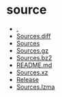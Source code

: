 source
========================

- [.](.)
- [Sources.diff](Sources.diff)
- [Sources](Sources)
- [Sources.gz](Sources.gz)
- [Sources.bz2](Sources.bz2)
- [README.md](README.md)
- [Sources.xz](Sources.xz)
- [Release](Release)
- [Sources.lzma](Sources.lzma)
